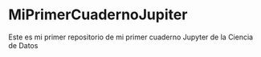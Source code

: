 # MiPrimerCuadernoJupiter
Este es mi primer repositorio de mi primer cuaderno Jupyter de la Ciencia de Datos
